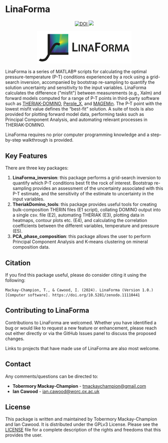 # LinaForma
<p align="center">
  <!-- DOI -->
<a href="https://zenodo.org/doi/10.5281/zenodo.11110440">
  <img src="https://zenodo.org/badge/790819288.svg" alt="DOI">
</a>
  <!-- License -->
  <a href="https://www.gnu.org/licenses/gpl-3.0">
    <img src="https://img.shields.io/badge/License-GPLv3-blue.svg" />
  </a>
</p>

 <p align="center">
<img src="https://github.com/TMackay-Champion/LinaForma/blob/05e58a21e651066dc0452beaa799e8eab52530d0/images/logo_heatmap.jpg", width="60%">
</p>


LinaForma is a series of MATLAB® scripts for calculating the optimal pressure-temperature (P-T) conditions experienced by a rock using a grid-search inversion, accompanied by bootstrap re-sampling to quantify the solution uncertainty and sensitivity to the input variables. LinaForma calculates the difference ("misfit") between measurements (e.g., Xalm) and forward models computed for a range of P-T points in third-party software such as [THERIAK-DOMINO](https://titan.minpet.unibas.ch/minpet/theriak/prog11032020/), [Perple_X](https://www.perplex.ethz.ch/), and [MAGEMin](https://github.com/ComputationalThermodynamics/MAGEMin). The P-T point with the lowest misfit value defines the “best-fit” solution. A suite of tools is also provided for plotting forward model data, performing tasks such as Principal Component Analysis, and automating relevant processes in THERIAK-DOMINO. 

LinaForma requires no prior computer programming knowledge and a step-by-step walkthrough is provided.


Key Features
-------
There are three key packages:
1) **LinaForma_inversion**: this package performs a grid-search inversion to quantify which P-T conditions best fit the rock of interest. Bootstrap re-sampling provides an assessment of the uncertainty associated with this P-T estimate, and the sensitivity of the estimate to uncertainty in the input variables.
2) **TheriakDomino_tools**: this package provides useful tools for creating bulk-composition THERIN files (E1 script), collating DOMINO output into a single csv. file (E2), automating THERIAK (E3), plotting data in heatmaps, contour plots etc. (E4), and calculating the correlation coefficients between the different variables, temperature and pressure (E5).
3) **PCA_phase_composition**: this package allows the user to perform Principal Component Analysis and K-means clustering on mineral composition data.


Citation
--------
If you find this package useful, please do consider citing it using the following:

```console
Mackay-Champion, T., & Cawood, I. (2024). LinaForma (Version 1.0.) [Computer software]. https://doi.org/10.5281/zenodo.11110441
```


Contributing to LinaForma
----------------------------
Contributions to LinaForma are welcomed. Whether you have identified a bug or would like to request a new feature or enhancement, please reach out either directly or via the GitHub Issues panel to discuss the proposed changes.

Links to projects that have made use of LinaForma are also most welcome.


Contact
-------
Any comments/questions can be directed to:
* **Tobermory Mackay-Champion** - tmackaychampion@gmail.com
* **Ian Cawood** - ian.cawood@worc.ox.ac.uk

License
-------
This package is written and maintained by Tobermory Mackay-Champion and Ian Cawood. It is distributed under the GPLv3 License. Please see the [LICENSE](LICENSE) file for a complete description of the rights and freedoms that this provides the user.
